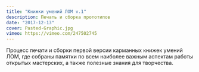 ```yaml
---
title: "Книжки умений ЛОМ v.1"
description: Печать и сборка прототипов
date: "2017-12-13"
cover: Pasted-Graphic.jpg
vimeo: https://vimeo.com/247502745
---
```


Процесс печати и сборки первой версии карманных книжек умений ЛОМ, где собраны памятки по всем наиболее важным аспектам работы открытых мастерских, а также полезные знания для творчества.
